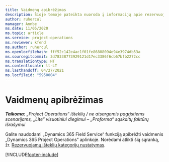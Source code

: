 ```yaml
---
title: Vaidmenų apibrėžimas
description: Šioje temoje pateikta nuoroda į informaciją apie rezervuojamų išteklių kategorijų nustatymą.
author: ruhercul
manager: Annbe
ms.date: 11/05/2020
ms.topic: article
ms.service: project-operations
ms.reviewer: kfend
ms.author: ruhercul
ms.openlocfilehash: fff52c142e4ac1f01fe86808094e94e3974db53a
ms.sourcegitcommit: 3d78338773929121d17ec3386f6cb67bfb2272cc
ms.translationtype: HT
ms.contentlocale: lt-LT
ms.lasthandoff: 04/27/2021
ms.locfileid: "5950004"
---
```

# <a name="define-roles"></a>Vaidmenų apibrėžimas

_**Taikoma:** „Project Operations“ išteklių / ne atsargomis pagrįstiems scenarijams, „Lite“ visuotiniui diegimui – „Proforma“ sąskaitų faktūrų išrašymui_

Galite naudodami „Dynamics 365 Field Service“ funkciją apibrėžti vaidmenis „Dynamics 365 Project Operations“ aplinkoje. Norėdami atlikti šią sąranką, žr. [Rezervuojamų išteklių kategorijų nustatymas](/dynamics365/field-service/set-up-bookable-resource-categories).


[!INCLUDE[footer-include](../includes/footer-banner.md)]
